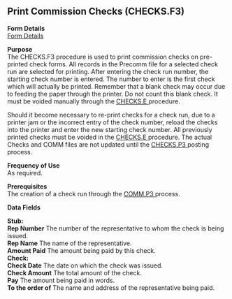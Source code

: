 ##  Print Commission Checks (CHECKS.F3)

<PageHeader />

**Form Details**  
[ Form Details ](CHECKS-F3-1/README.md)   

**Purpose**  
The CHECKS.F3 procedure is used to print commission checks on pre-printed check forms. All records in the Precomm file for a selected check run are selected for printing. After entering the check run number, the starting check number is entered. The number to enter is the first check which will actually be printed. Remember that a blank check may occur due to feeding the paper through the printer. Do not count this blank check. It must be voided manually through the [ CHECKS.E ](../../AP-ENTRY/CHECKS-E/README.md) procedure.   
  
Should it become necessary to re-print checks for a check run, due to a printer jam or the incorrect entry of the check number, reload the checks into the printer and enter the new starting check number. All previously printed checks must be voided in the [ CHECKS.E ](../../AP-ENTRY/CHECKS-E/README.md) procedure. The actual Checks and COMM files are not updated until the [ CHECKS.P3 ](../../AP-PROCESS/CHECKS-P3/README.md) posting process. 

**Frequency of Use**  
As required.

**Prerequisites**  
The creation of a check run through the [ COMM.P3 ](../../AP-PROCESS/COMM-P3/README.md) process. 

**Data Fields**

**Stub:**  
**Rep Number** The number of the representative to whom the check is being
issued.  
**Rep Name** The name of the representative.  
**Amount Paid** The amount being paid by this check.  
**Check:**  
**Check Date** The date on which the check was issued.  
**Check Amount** The total amount of the check.  
**Pay** The amount being paid in words.  
**To the order of** The name and address of the representative being paid.  
  
<badge text= "Version 8.10.57" vertical="middle" />

<PageFooter />